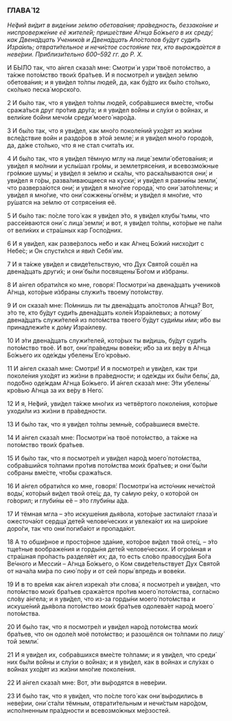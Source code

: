 ### ГЛАВА́ 12

_Не́фий ви́дит в виде́нии зе́млю обетова́ния; пра́ведность, беззако́ние и ниспроверже́ние её жителе́й; прише́ствие А́гнца Бо́жьего в их среду́; как Двена́дцать Ученико́в и Двена́дцать Апо́столов бу́дут суди́ть Изра́иль; отврати́тельное и нечи́стое состоя́ние тех, кто вырожда́ется в неве́рии. Приблизи́тельно 600–592 гг. до Р. Х._

И БЫ́ЛО так, что а́нгел сказа́л мне: Смотри́ и узри́ твоё пото́мство, а та́кже пото́мство твои́х бра́тьев. И я посмотре́л и уви́дел зе́млю обетова́ния; и я уви́дел то́лпы люде́й, да, как бу́дто их бы́ло сто́лько, ско́лько песка́ морско́го.

2 И бы́ло так, что я уви́дел то́лпы люде́й, собра́вшиеся вме́сте, что́бы сража́ться друг про́тив дру́га; и я уви́дел во́йны и слу́хи о во́йнах, и вели́кие бо́йни мечо́м среди́ моего́ наро́да.

3 И бы́ло так, что я уви́дел, как мно́го поколе́ний ухо́дят из жи́зни всле́дствие войн и раздо́ров в э́той земле́; и я уви́дел мно́го городо́в, да, да́же сто́лько, что я не стал счита́ть их.

4 И бы́ло так, что я уви́дел тёмную мглу на лице́ земли́ обетова́ния; и уви́дел я мо́лнии и услы́шал гро́мы, и землетрясе́ния, и всевозмо́жные гро́мкие шумы́; и уви́дел я зе́млю и ска́лы, что раска́лываются они́; и уви́дел я го́ры, разва́ливающиеся на куски́; и уви́дел я равни́ны земли́, что разверза́ются они́; и уви́дел я мно́гие города́, что они́ зато́плены; и уви́дел я мно́гие, что они́ сожжены́ огнём; и уви́дел я мно́гие, что ру́шатся на зе́млю от сотрясе́ния её.

5 И бы́ло так: по́сле того́ как я уви́дел э́то, я уви́дел клубы́ тьмы, что рассе́иваются они́ с лица́ земли́; и вот, я уви́дел то́лпы, кото́рые не па́ли от вели́ких и стра́шных кар Госпо́дних.

6 И я уви́дел, как разве́рзлось не́бо и как А́гнец Бо́жий нисхо́дит с Небе́с; и Он спусти́лся и яви́л Себя́ им.

7 И я та́кже уви́дел и свиде́тельствую, что Дух Свято́й сошёл на двена́дцать други́х; и они́ бы́ли посвящены́ Бо́гом и и́збраны.

8 И а́нгел обрати́лся ко мне, говоря́: Посмотри́ на двена́дцать ученико́в А́гнца, кото́рые и́збраны служи́ть твоему́ пото́мству.

9 И он сказа́л мне: По́мнишь ли ты двена́дцать апо́столов А́гнца? Вот, э́то те, кто бу́дут суди́ть двена́дцать коле́н Изра́илевых; а потому́ двена́дцать служи́телей из пото́мства твоего́ бу́дут суди́мы и́ми; и́бо вы принадлежи́те к до́му Изра́илеву.

10 И э́ти двена́дцать служи́телей, кото́рых ты ви́дишь, бу́дут суди́ть пото́мство твоё. И вот, они́ пра́ведны вове́ки; и́бо за их ве́ру в А́гнца Бо́жьего их оде́жды убелены́ Его́ кро́вью.

11 И а́нгел сказа́л мне: Смотри́! И я посмотре́л и уви́дел, как три поколе́ния ухо́дят из жи́зни в пра́ведности; и оде́жды их бы́ли белы́, да, подо́бно оде́ждам А́гнца Бо́жьего. И а́нгел сказа́л мне: Э́ти убелены́ кро́вью А́гнца за их ве́ру в Него́.

12 И я, Не́фий, уви́дел та́кже мно́гих из четвёртого поколе́ния, кото́рые уходи́ли из жи́зни в пра́ведности.

13 И бы́ло так, что я уви́дел то́лпы земны́е, собра́вшиеся вме́сте.

14 И а́нгел сказа́л мне: Посмотри́ на твоё пото́мство, а та́кже на пото́мство твои́х бра́тьев.

15 И бы́ло так, что я посмотре́л и уви́дел наро́д моего́ пото́мства, собра́вшийся то́лпами про́тив пото́мства мои́х бра́тьев; и они́ бы́ли со́браны вме́сте, что́бы сража́ться.

16 И а́нгел обрати́лся ко мне, говоря́: Посмотри́ на исто́чник нечи́стой воды́, кото́рый ви́дел твой оте́ц; да, ту са́мую ре́ку, о кото́рой он го́ворил; и глуби́ны её – э́то глуби́ны а́да.

17 И тёмная мгла – э́то искуше́ния дья́вола, кото́рые застила́ют глаза́ и ожесточа́ют сердца́ дете́й челове́ческих и увлека́ют их на широ́кие доро́ги, так что они́ погиба́ют и пропада́ют.

18 А то обши́рное и просто́рное зда́ние, кото́рое ви́дел твой оте́ц, – э́то тще́тные воображе́ния и горды́ня дете́й челове́ческих. И огро́мная и стра́шная про́пасть разделя́ет их; да, то есть сло́во правосу́дия Бо́га Ве́чного и Месси́и – А́гнца Бо́жьего, о Ком свиде́тельствует Дух Свято́й от нача́ла ми́ра по сию́ по́ру и от сей поры́ впредь и вове́ки.

19 И в то вре́мя как а́нгел изрека́л э́ти слова́, я посмотре́л и уви́дел, что пото́мство мои́х бра́тьев сража́ется про́тив моего́ пото́мства, согла́сно сло́ву а́нгела; и я уви́дел, что из-за горды́ни моего́ пото́мства и искуше́ний дья́вола пото́мство мои́х бра́тьев одолева́ет наро́д моего́ пото́мства.

20 И бы́ло так, что я посмотре́л и уви́дел наро́д пото́мства мои́х бра́тьев, что он одоле́л моё пото́мство; и разошёлся он то́лпами по лицу́ той земли́.

21 И я уви́дел их, собра́вшихся вме́сте то́лпами; и я уви́дел, что среди́ них бы́ли во́йны и слу́хи о во́йнах; и я уви́дел, как в во́йнах и слу́хах о во́йнах ухо́дят из жи́зни мно́гие поколе́ния.

22 И а́нгел сказа́л мне: Вот, э́ти вы́родятся в неве́рии.

23 И бы́ло так, что я уви́дел, что по́сле того́ как они́ вы́родились в неве́рии, они́ ста́ли тёмным, отврати́тельным и нечи́стым наро́дом, испо́лненным пра́здности и всевозмо́жных ме́рзостей.
